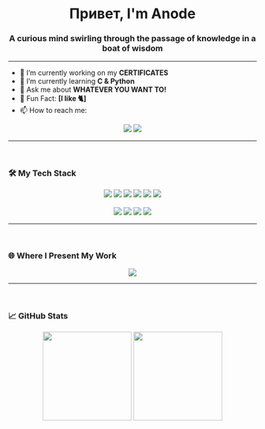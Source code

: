 <h1 align="center">Привет, I'm Anode</h1>
<h3 align="center">A curious mind swirling through the passage of knowledge in a boat of wisdom</h3>

---

- 🔭 I’m currently working on my **CERTIFICATES**
- 🌱 I’m currently learning **C & Python**
- 💬 Ask me about **WHATEVER YOU WANT TO!**
- 🧠 Fun Fact: **[I like 🐈]**
- 📫 How to reach me:
<p align="center">
  <a href="mailto:anodepyxis@gmail.com"><img src="https://img.shields.io/badge/Email-D14836?style=for-the-badge&logo=gmail&logoColor=white"/></a>
  <a href="https://instagram.com/anodepyxis"><img src="https://img.shields.io/badge/Instagram-E4405F?style=for-the-badge&logo=instagram&logoColor=white" /></a>
</p>



---
<br>

### 🛠️ My Tech Stack

<p align="center">
  <img src="https://img.shields.io/badge/C-00599C?style=for-the-badge&logo=c&logoColor=white"/>
  <img src="https://img.shields.io/badge/Python-3776AB?style=for-the-badge&logo=python&logoColor=white"/>
  <img src="https://img.shields.io/badge/JavaScript-F7DF1E?style=for-the-badge&logo=javascript&logoColor=black"/>
  <img src="https://img.shields.io/badge/HTML5-E34F26?style=for-the-badge&logo=html5&logoColor=white"/>
  <img src="https://img.shields.io/badge/CSS3-1572B6?style=for-the-badge&logo=css3&logoColor=white"/>
  <img src="https://img.shields.io/badge/Shell-121011?style=for-the-badge&logo=gnu-bash&logoColor=white"/>
  <br><br>
  <img src="https://img.shields.io/badge/Linux-FCC624?style=for-the-badge&logo=linux&logoColor=black"/>
  <img src="https://img.shields.io/badge/Git-F05032?style=for-the-badge&logo=git&logoColor=white"/>
  <img src="https://img.shields.io/badge/VSCode-007ACC?style=for-the-badge&logo=visual-studio-code&logoColor=white"/>
  <img src="https://img.shields.io/badge/Podman-89ABE3?style=for-the-badge&logo=podman&logoColor=white"/>
</p>


---
<br>

### 🌐 Where I Present My Work

<p align="center">
  <a href="https://instagram.com/anodepyxis"><img src="https://img.shields.io/badge/Instagram-E4405F?style=for-the-badge&logo=instagram&logoColor=white" /></a>
</p>

---
<br>

### 📈 GitHub Stats

<p align="center">
  <img src="https://github-readme-stats.vercel.app/api?username=anodepyxis&show_icons=true&theme=tokyonight" height="180" />
  <img src="https://github-readme-stats.vercel.app/api/top-langs/?username=anodepyxis&layout=compact&theme=tokyonight" height="180" />
</p>

<br>
